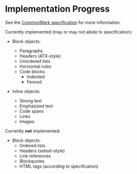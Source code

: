 # Implementation Progress

See the [CommonMark specification](https://spec.commonmark.org/0.29/#setext-headings) for more information.

Currently implemented (may or may not abide to specification):

 * Block objects:
   * Paragraphs
   * Headers (ATX-style)
   * Unordered lists
   * Horizontal rules
   * Code blocks
     * Indented
     * Fenced

 * Inline objects:
   * Strong text
   * Emphasized text
   * Code spans
   * Links
   * Images

Currently **not** implemented:

 * Block objects:
   * Ordered lists
   * Headers (setext-style)
   * Link references
   * Blockquotes
   * HTML tags (according to specification)
